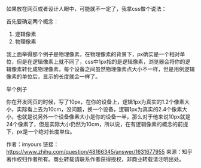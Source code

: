 

如果放在网页或者设计人眼中，可能就不一定了，我拿css做个说法：

首先要确定两个概念：

1. 逻辑像素
2. 物理像素

我上面举得那个例子是物理像素，在物理像素的背景下，px确实是一个相对单位，但是在逻辑像素上就不同了，css中1px指的是逻辑像素，浏览器会将你的逻辑像素转化成物理像素，每个设备之间虽然物理像素点大小不一样，但是用例逻辑像素的单位后，显示的长度就会一样了。

举个例子

你在开发网页的时候，写了10px，在你的设备上，逻辑1px为真实的1.2个像素大小，实际看上去为10cm，没问题，换一个设备，逻辑1px为真实的2.4个像素大小，也就是说另外一个设备像素大小是你的设备一半，那么对于他来说10px就是24个像素了，但是实际大小仍然为10cm，所以说，在有逻辑像素的概念的前提下，px是一个绝对长度单位。



作者：imyours
链接：https://www.zhihu.com/question/48166345/answer/1631677955
来源：知乎
著作权归作者所有。商业转载请联系作者获得授权，非商业转载请注明出处。